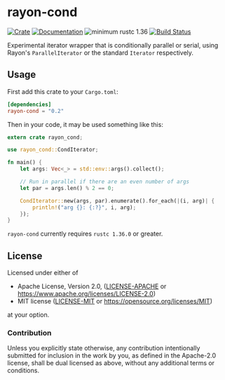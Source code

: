 # rayon-cond

[![Crate](https://img.shields.io/crates/v/rayon-cond.svg)](https://crates.io/crates/rayon-cond)
[![Documentation](https://docs.rs/rayon-cond/badge.svg)](https://docs.rs/rayon-cond)
![minimum rustc 1.36](https://img.shields.io/badge/rustc-1.36+-red.svg)
[![Build Status](https://api.cirrus-ci.com/github/cuviper/rayon-cond.svg)](https://cirrus-ci.com/github/cuviper/rayon-cond)

Experimental iterator wrapper that is conditionally parallel or serial, using
Rayon's `ParallelIterator` or the standard `Iterator` respectively.

## Usage

First add this crate to your `Cargo.toml`:

```toml
[dependencies]
rayon-cond = "0.2"
```

Then in your code, it may be used something like this:

```rust
extern crate rayon_cond;

use rayon_cond::CondIterator;

fn main() {
    let args: Vec<_> = std::env::args().collect();

    // Run in parallel if there are an even number of args
    let par = args.len() % 2 == 0;

    CondIterator::new(args, par).enumerate().for_each(|(i, arg)| {
        println!("arg {}: {:?}", i, arg);
    });
}
```

`rayon-cond` currently requires `rustc 1.36.0` or greater.

## License

Licensed under either of

* Apache License, Version 2.0, ([LICENSE-APACHE](LICENSE-APACHE) or
  https://www.apache.org/licenses/LICENSE-2.0)
* MIT license ([LICENSE-MIT](LICENSE-MIT) or
  https://opensource.org/licenses/MIT)

at your option.

### Contribution

Unless you explicitly state otherwise, any contribution intentionally
submitted for inclusion in the work by you, as defined in the Apache-2.0
license, shall be dual licensed as above, without any additional terms or
conditions.
